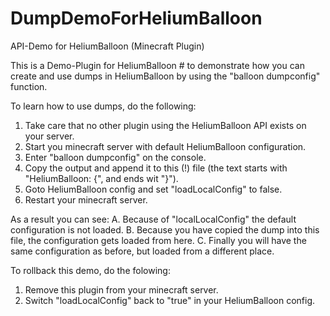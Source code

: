 # DumpDemoForHeliumBalloon
API-Demo for HeliumBalloon (Minecraft Plugin)

This is a Demo-Plugin for HeliumBalloon # to demonstrate how you can create and use dumps in HeliumBalloon by using the "balloon dumpconfig" function.

To learn how to use dumps, do the following:
1. Take care that no other plugin using the HeliumBalloon API exists on your server.
2. Start you minecraft server with default HeliumBalloon configuration.
3. Enter "balloon dumpconfig" on the console.
4. Copy the output and append it to this (!) file (the text starts with "HeliumBalloon: {", and ends wit "}").
5. Goto HeliumBalloon config and set "loadLocalConfig" to false.
6. Restart your minecraft server.

As a result you can see:
A. Because of "localLocalConfig" the default configuration is not loaded.
B. Because you have copied the dump into this file, the configuration gets loaded from here.
C. Finally you will have the same configuration as before, but loaded from a different place.

To rollback this demo, do the folowing:
1. Remove this plugin from your minecraft server.
2. Switch "loadLocalConfig" back to "true" in your HeliumBalloon config.
